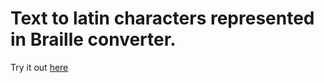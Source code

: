 # Text to latin characters represented in Braille converter.

Try it out [here](https://glow.li/text-to-tiny-braille-converter/)
